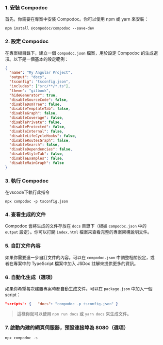 ### 1. 安裝 Compodoc

首先，你需要在專案中安裝 Compodoc。你可以使用 npm 或 yarn 來安裝：
```
npm install @compodoc/compodoc --save-dev
```

### 2. 設定 Compodoc
在專案根目錄下，建立一個 `compodoc.json` 檔案，用於設定 Compodoc 的生成選項。以下是一個基本的設定範例：
```JSON
{
  "name": "My Angular Project",
  "output": "docs",
  "tsconfig": "tsconfig.json",
  "includes": ["src/**/*.ts"],
  "theme": "gitbook",
  "hideGenerator": true,
  "disableSourceCode": false,
  "disableDomTree": false,
  "disableTemplateTab": false,
  "disableGraph": false,
  "disableCoverage": false,
  "disablePrivate": false,
  "disableProtected": false,
  "disableInternal": false,
  "disableLifeCycleHooks": false,
  "disableRoutesGraph": false,
  "disableSearch": false,
  "disableDependencies": false,
  "disableStyleTab": false,
  "disableExamples": false,
  "disableMainGraph": false
}
```

### 3. 執行 Compodoc

在vscode下執行此指令
```
npx compodoc -p tsconfig.json
```

### 4. 查看生成的文件

Compodoc 會將生成的文件存放在 `docs` 目錄下（根據 `compodoc.json` 中的 `output` 設定）。你可以打開 `index.html` 檔案來查看完整的專案架構說明文件。

### 5. 自訂文件內容

如果你需要進一步自訂文件的內容，可以在 `compodoc.json` 中調整相關設定，或者在專案中的 TypeScript 檔案中加入 JSDoc 註解來提供更多的資訊。

### 6. 自動化生成（選項）

如果你希望每次建置專案時都自動生成文件，可以在 `package.json` 中加入一個 script：
```json
"scripts": {   "docs": "compodoc -p tsconfig.json" }
```

> 這樣你就可以使用 `npm run docs` 或 `yarn docs` 來生成文件。

### 7. 啟動內建的網頁伺服器，預設連接埠為 8080（選項）
```
npx compodoc -s
```

